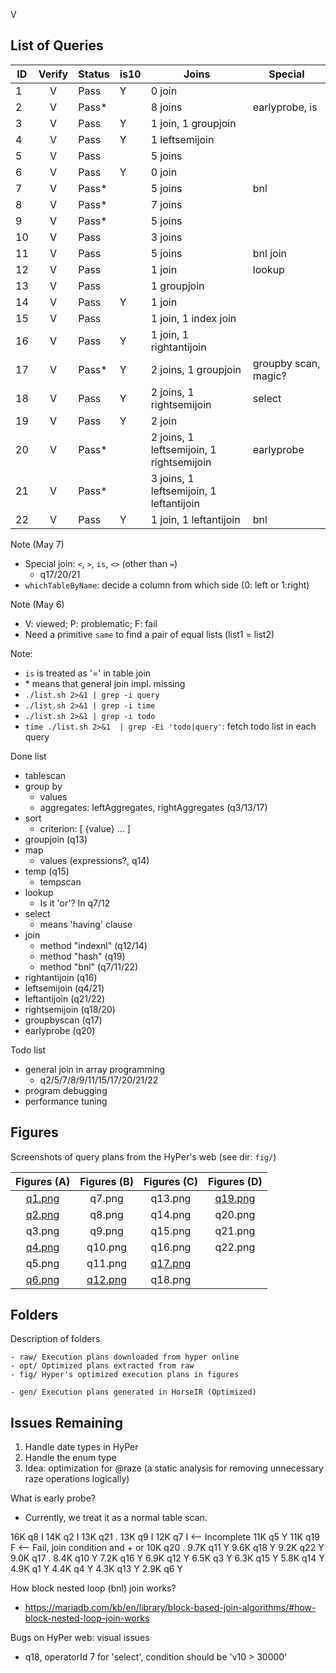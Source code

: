 V
## List of Queries

| ID | Verify | Status | is10 | Joins                                    | Special
|----|:------:|--------|------|------------------------------------------|-------------------------
| 1  | V      | Pass   |  Y   | 0 join                                   |
| 2  | V      | Pass*  |      | 8 joins                                  | earlyprobe, is
| 3  | V      | Pass   |  Y   | 1 join,  1 groupjoin                     |
| 4  | V      | Pass   |  Y   | 1 leftsemijoin                           |
| 5  | V      | Pass   |      | 5 joins                                  |
| 6  | V      | Pass   |  Y   | 0 join                                   |
| 7  | V      | Pass*  |      | 5 joins                                  | bnl
| 8  | V      | Pass*  |      | 7 joins                                  |
| 9  | V      | Pass*  |      | 5 joins                                  |
| 10 | V      | Pass   |      | 3 joins                                  |
| 11 | V      | Pass   |      | 5 joins                                  | bnl join
| 12 | V      | Pass   |      | 1 join                                   | lookup
| 13 | V      | Pass   |      | 1 groupjoin                              |
| 14 | V      | Pass   |  Y   | 1 join                                   |
| 15 | V      | Pass   |      | 1 join,  1 index join                    |
| 16 | V      | Pass   |  Y   | 1 join,  1 rightantijoin                 |
| 17 | V      | Pass*  |  Y   | 2 joins, 1 groupjoin                     | groupby scan, magic?
| 18 | V      | Pass   |  Y   | 2 joins, 1 rightsemijoin                 | select
| 19 | V      | Pass   |  Y   | 2 join                                   |
| 20 | V      | Pass*  |      | 2 joins, 1 leftsemijoin, 1 rightsemijoin | earlyprobe
| 21 | V      | Pass*  |      | 3 joins, 1 leftsemijoin, 1 leftantijoin  |
| 22 | V      | Pass   |  Y   | 1 join,  1 leftantijoin                  | bnl

Note (May 7)

- Special join: `<`, `>`, `is`, `<>` (other than `=`)
    + q17/20/21
- `whichTableByName`: decide a column from which side (0: left or 1:right)

Note (May 6)

- V: viewed; P: problematic; F: fail
- Need a primitive `same` to find a pair of equal lists (list1 = list2)

Note:

- `is` is treated as '=' in table join
- \* means that general join impl. missing
- `./list.sh 2>&1 | grep -i query`
- `./list.sh 2>&1 | grep -i time`
- `./list.sh 2>&1 | grep -i todo`
- `time ./list.sh 2>&1  | grep -Ei 'todo|query'`: fetch todo list in each query


Done list

- tablescan
- group by
	+ values
	+ aggregates: leftAggregates, rightAggregates (q3/13/17)
- sort
	+ criterion: [ {value} ... ]
- groupjoin (q13)
- map
	+ values (expressions?, q14)
- temp (q15)
	+ tempscan
- lookup
	+ Is it 'or'? In q7/12
- select
	+ means 'having' clause
- join
	+ method "indexnl" (q12/14)
	+ method "hash"    (q19)
	+ method "bnl"     (q7/11/22)
- rightantijoin (q16)
- leftsemijoin  (q4/21)
- leftantijoin  (q21/22)
- rightsemijoin (q18/20)
- groupbyscan   (q17)
- earlyprobe    (q20)

Todo list

- general join in array programming
	+ q2/5/7/8/9/11/15/17/20/21/22
- program debugging
- performance tuning

## Figures

Screenshots of query plans from the HyPer's web (see dir: `fig/`)

| Figures (A)          | Figures (B)            | Figures (C)            | Figures (D)            |
| :------------------: | :--------------------: | :--------------------: | :--------------------: |
| [q1.png](fig/q1.png) | q7.png                 | q13.png                | [q19.png](fig/q19.png) |
| [q2.png](fig/q2.png) | q8.png                 | q14.png                | q20.png                |
| q3.png               | q9.png                 | q15.png                | q21.png                |
| [q4.png](fig/q4.png) | q10.png                | q16.png                | q22.png                |
| q5.png               | q11.png                | [q17.png](fig/q17.png) | |
| [q6.png](fig/q6.png) | [q12.png](fig/q12.png) | q18.png                | |

## Folders

Description of folders

    - raw/ Execution plans downloaded from hyper online
    - opt/ Optimized plans extracted from raw
    - fig/ Hyper's optimized execution plans in figures

    - gen/ Execution plans generated in HorseIR (Optimized)


## Issues Remaining

1. Handle date types in HyPer
2. Handle the enum type
3. Idea: optimization for @raze (a static analysis for removing unnecessary raze operations logically)

What is early probe?

- Currently, we treat it as a normal table scan.


 16K q8   I
 14K q2   I
 13K q21  .
 13K q9   I
 12K q7   I <-- Incomplete
 11K q5   Y
 11K q19  F <-- Fail, join condition and + or
 10K q20  .
9.7K q11  Y
9.6K q18  Y
9.2K q22  Y
9.0K q17  .
8.4K q10  Y
7.2K q16  Y
6.9K q12  Y
6.5K q3   Y
6.3K q15  Y
5.8K q14  Y
4.9K q1   Y
4.4K q4   Y
4.3K q13  Y
2.9K q6   Y


How block nested loop (bnl) join works?

- https://mariadb.com/kb/en/library/block-based-join-algorithms/#how-block-nested-loop-join-works

Bugs on HyPer web: visual issues

- q18, operatorId 7 for 'select', condition should be 'v10 > 30000'

